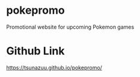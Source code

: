 # pokepromo
Promotional website for upcoming Pokemon games

# Github Link
https://tsunazuu.github.io/pokepromo/
